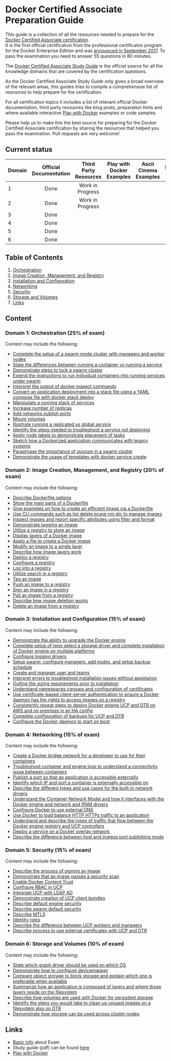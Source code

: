 # Docker Certified Associate Preparation Guide
This guide is a collection of all the resources needed to prepare for the [Docker Certified Associate certification](https://success.docker.com/Certification).  
It is the first official certification from the professional certificaton program for the Docker Enterprise Edition and was [announced in September 2017](https://blog.docker.com/tag/docker-certified-associate/).
To pass the examination you need to answer 55 questions in 80 minutes.

The [Docker Certified Associate Study Guide](https://prismic-io.s3.amazonaws.com/docker%2F8fb020bf-fe21-409c-ba02-7e0fd18276d5_dca+study+guide+v1.0.pdf) is the official source for all
the knowledge domains that are covered by the certification questions.

As the Docker Certified Associate Study Guide only gives a broad overview of the relevant areas, this guides tries to compile a comprehensive list of resources to help
prepare for the certification. 

For all certification topics it includes a list of relevant official Docker documentation, third party resources like blog posts, preparation hints and where
available interactive [Play with Docker](http://training.play-with-docker.com/alacart/) examples or code samples.

Please help us to make this the best source for preparing for the Docker Certified Associate certification by sharing the resources that helped you pass the examination.
Pull requests are very welcome!


## Current status
|Domain|Official Documentation|Third Party Resources|Play with Docker Examples|Ascii Cinema Examples|Preparation Hints|
|------|:--------------------:|:-------------------:|:-----------------------:|:-------------------:|:---------------:|
|1     |Done                  |Work in Progress     |                         |                     |                 |
|2     |Done                  |Work in Progress     |                         |                     |                 |
|3     |Done                  |                     |                         |                     |                 |
|4     |Done                  |                     |                         |                     |                 |
|5     |Done                  |                     |                         |                     |                 |
|6     |Done                  |                     |                         |                     |                 |


## Table of Contents
1. [Orchestration](domain-1-orchestration-25-of-exam)
2. [Image Creation, Management, and Registry](domain-2-image-creation-management-and-registry-20-of-exam)
3. [Installation and Configuration](domain-3-installation-and-configuration-15-of-exam)
4. [Networking](domain-4-networking-15-of-exam)
5. [Security](domain-5-security-15-of-exam)
6. [Storage and Volumes](domain-6-storage-and-volumes-10-of-exam)
7. [Links](links)

## Content
### Domain 1: Orchestration (25% of exam)
Content may include the following:
- [Complete the setup of a swarm mode cluster with managers and worker nodes](Domain_1_Orchestration/Complete_the_setup_of_a_swarm_mode_cluster_with_managers_and_worker_nodes.md)
- [State the differences between running a container vs running a service](Domain_1_Orchestration/State_the_differences_between_running_a_container_vs_running_a_service.md)
- [Demonstrate steps to lock a swarm cluster](Domain_1_Orchestration/Demonstrate_steps_to_lock_a_swarm_cluster.md)
- [Extend the instructions to run individual containers into running services under swarm](Domain_1_Orchestration/Extend_the_instructions_to_run_individual_containers_into_running_services_under_swarm.md)
- [Interpret the output of docker inspect commands](Domain_1_Orchestration/Interpret_the_output_of_docker_inspect_commands.md)
- [Convert an application deployment into a stack file using a YAML compose file with docker stack deploy](Domain_1_Orchestration/Convert_an_application_deployment_into_a_stack_file_using_a_YAML_compose_file_with_docker_stack_deploy.md)
- [Manipulate a running stack of services](Domain_1_Orchestration/Manipulate_a_running_stack_of_services.md)
- [Increase number of replicas](Domain_1_Orchestration/Increase_number_of_replicas.md)
- [Add networks publish ports](Domain_1_Orchestration/Add_networks_publish_ports.md)
- [Mount volumes](Domain_1_Orchestration/Mount_volumes.md)
- [Illustrate running a replicated vs global service](Domain_1_Orchestration/Illustrate_running_a_replicated_vs_global_service.md)
- [Identify the steps needed to troubleshoot a service not deploying](Domain_1_Orchestration/Identify_the_steps_needed_to_troubleshoot_a_service_not_deploying.md)
- [Apply node labels to demonstrate placement of tasks](Domain_1_Orchestration/Apply_node_labels_to_demonstrate_placement_of_tasks.md)
- [Sketch how a Dockerized application communicates with legacy systems](Domain_1_Orchestration/Sketch_how_a_Dockerized_application_communicates_with_legacy_systems.md)
- [Paraphrase the importance of quorum in a swarm cluster](Domain_1_Orchestration/Paraphrase_the_importance_of_quorum_in_a_swarm_cluster.md)
- [Demonstrate the usage of templates with docker service create](Domain_1_Orchestration/Demonstrate_the_usage_of_templates_with_docker_service_create.md)

### Domain 2: Image Creation, Management, and Registry (20% of exam)
Content may include the following:
- [Describe Dockerfile options](Domain_2_Image_Creation_Management_and_Registry/Describe_Dockerfile_options.md)
- [Show the main parts of a Dockerfile](Domain_2_Image_Creation_Management_and_Registry/Show_the_main_parts_of_a_Dockerfile.md)
- [Give examples on how to create an efficient image via a Dockerfile](Domain_2_Image_Creation_Management_and_Registry/Give_examples_on_how_to_create_an_efficient_image_via_a_Dockerfile.md)
- [Use CLI commands such as list delete prune rmi etc to manage images](Domain_2_Image_Creation_Management_and_Registry/Use_CLI_commands_such_as_list_delete_prune_rmi_etc_to_manage_images.md)
- [Inspect images and report specific attributes using filter and format](Domain_2_Image_Creation_Management_and_Registry/Inspect_images_and_report_specific_attributes_using_filter_and_format.md)
- [Demonstrate tagging an image](Domain_2_Image_Creation_Management_and_Registry/Demonstrate_tagging_an_image.md)
- [Utilize a registry to store an image](Domain_2_Image_Creation_Management_and_Registry/Utilize_a_registry_to_store_an_image.md)
- [Display layers of a Docker image](Domain_2_Image_Creation_Management_and_Registry/Display_layers_of_a_Docker_image.md)
- [Apply a file to create a Docker image](Domain_2_Image_Creation_Management_and_Registry/Apply_a_file_to_create_a_Docker_image.md)
- [Modify an image to a single layer](Domain_2_Image_Creation_Management_and_Registry/Modify_an_image_to_a_single_layer.md)
- [Describe how image layers work](Domain_2_Image_Creation_Management_and_Registry/Describe_how_image_layers_work.md)
- [Deploy a registry](Domain_2_Image_Creation_Management_and_Registry/Deploy_a_registry.md)
- [Configure a registry](Domain_2_Image_Creation_Management_and_Registry/Configure_a_registry.md)
- [Log into a registry](Domain_2_Image_Creation_Management_and_Registry/Log_into_a_registry.md)
- [Utilize search in a registry](Domain_2_Image_Creation_Management_and_Registry/Utilize_search_in_a_registry.md)
- [Tag an image](Domain_2_Image_Creation_Management_and_Registry/Tag_an_image.md)
- [Push an image to a registry](Domain_2_Image_Creation_Management_and_Registry/Push_an_image_to_a_registry.md)
- [Sign an image in a registry](Domain_2_Image_Creation_Management_and_Registry/Sign_an_image_in_a_registry.md)
- [Pull an image from a registry](Domain_2_Image_Creation_Management_and_Registry/Pull_an_image_from_a_registry.md)
- [Describe how image deletion works](Domain_2_Image_Creation_Management_and_Registry/Describe_how_image_deletion_works.md)
- [Delete an image from a registry](Domain_2_Image_Creation_Management_and_Registry/Delete_an_image_from_a_registry.md)

### Domain 3: Installation and Configuration (15% of exam)
Content may include the following:
- [Demonstrate the ability to upgrade the Docker engine](Domain_3_Installation_and_Configuration/Demonstrate_the_ability_to_upgrade_the_Docker_engine.md)
- [Complete setup of repo select a storage driver and complete installation of Docker engine on multiple platforms](Domain_3_Installation_and_Configuration/Complete_setup_of_repo_select_a_storage_driver_and_complete_installation_of_Docker_engine_on_multiple_platforms.md)
- [Configure logging drivers](Domain_3_Installation_and_Configuration/Configure_logging_drivers.md)
- [Setup swarm, configure managers, add nodes, and setup backup schedule](Domain_3_Installation_and_Configuration/Setup_swarm_configure_managers_add_nodes_and_setup_backup_schedule.md)
- [Create and manager user and teams](Domain_3_Installation_and_Configuration/Create_and_manager_user_and_teams.md)
- [Interpret errors to troubleshoot installation issues without assistance](Domain_3_Installation_and_Configuration/Interpret_errors_to_troubleshoot_installation_issues_without_assistance.md)
- [Outline the sizing requirements prior to installation](Domain_3_Installation_and_Configuration/Outline_the_sizing_requirements_prior_to_installation.md)
- [Understand namespaces cgroups and configuration of certificates](Domain_3_Installation_and_Configuration/Understand_namespaces_cgroups_and_configuration_of_certificates.md)
- [Use certificate-based client-server authentication to ensure a Docker daemon has the rights to access images on a registry](Domain_3_Installation_and_Configuration/Use_certificate-based_client-server_authentication_to_ensure_a_Docker_daemon_has_the_rights_to_access_images_on_a_registry.md)
- [Consistently repeat steps to deploy Docker engine UCP and DTR on AWS and on premises in an HA config](Domain_3_Installation_and_Configuration/Consistently_repeat_steps_to_deploy_Docker_engine_UCP_and_DTR_on_AWS_and_on_premises_in_an_HA_config.md)
- [Complete configuration of backups for UCP and DTR](Domain_3_Installation_and_Configuration/Complete_configuration_of_backups_for_UCP_and_DTR.md)
- [Configure the Docker daemon to start on boot](Domain_3_Installation_and_Configuration/Configure_the_Docker_daemon_to_start_on_boot.md)

### Domain 4: Networking (15% of exam)
Content may include the following:
- [Create a Docker bridge network for a developer to use for their containers](Domain_4_Networking/Create_a_Docker_bridge_network_for_a_developer_to_use_for_their_containers.md)
- [Troubleshoot container and engine logs to understand a connectivity issue between containers](Domain_4_Networking/Troubleshoot_container_and_engine_logs_to_understand_a_connectivity_issue_between_containers.md)
- [Publish a port so that an application is accessible externally](Domain_4_Networking/Publish_a_port_so_that_an_application_is_accessible_externally.md)
- [Identify which IP and port a container is externally accessible on](Domain_4_Networking/Identify_which_IP_and_port_a_container_is_externally_accessible_on.md)
- [Describe the different types and use cases for the built-in network drivers](Domain_4_Networking/Describe_the_different_types_and_use_cases_for_the_built-in_network_drivers.md)
- [Understand the Container Network Model and how it interfaces with the Docker engine and network and IPAM drivers](Domain_4_Networking/Understand_the_Container_Network_Model_and_how_it_interfaces_with_the_Docker_engine_and_network_and_IPAM_drivers.md)
- [Configure Docker to use external DNS](Domain_4_Networking/Configure_Docker_to_use_external_DNS.md)
- [Use Docker to load balance HTTP HTTPs traffic to an application](Domain_4_Networking/Use_Docker_to_load_balance_HTTP_HTTPs_traffic_to_an_application.md)
- [Understand and describe the types of traffic that flow between the Docker engine registry and UCP controllers](Domain_4_Networking/Understand_and_describe_the_types_of_traffic_that_flow_between_the_Docker_engine_registry_and_UCP_controllers.md)
- [Deploy a service on a Docker overlay network](Domain_4_Networking/Deploy_a_service_on_a_Docker_overlay_network.md)
- [Describe the difference between host and ingress port publishing mode](Domain_4_Networking/Describe_the_difference_between_host_and_ingress_port_publishing_mode.md)

### Domain 5: Security (15% of exam)
Content may include the following:
- [Describe the process of signing an image](Domain_5_Security/Describe_the_process_of_signing_an_image.md)
- [Demonstrate that an image passes a security scan](Domain_5_Security/Demonstrate_that_an_image_passes_a_security_scan.md)
- [Enable Docker Content Trust](Domain_5_Security/Enable_Docker_Content_Trust.md)
- [Configure RBAC in UCP](Domain_5_Security/Configure_RBAC_in_UCP.md)
- [Integrate UCP with LDAP AD](Domain_5_Security/Integrate_UCP_with_LDAP_AD.md)
- [Demonstrate creation of UCP client bundles](Domain_5_Security/Demonstrate_creation_of_UCP_client_bundles.md)
- [Describe default engine security](Domain_5_Security/Describe_default_engine_security.md)
- [Describe swarm default security](Domain_5_Security/Describe_swarm_default_security.md)
- [Describe MTLS](Domain_5_Security/Describe_MTLS.md)
- [Identity roles](Domain_5_Security/Identity_roles.md)
- [Describe the difference between UCP workers and managers](Domain_5_Security/Describe_the_difference_between_UCP_workers_and_managers.md)
- [Describe process to use external certificates with UCP and DTR](Domain_5_Security/Describe_process_to_use_external_certificates_with_UCP_and_DTR.md)

### Domain 6: Storage and Volumes (10% of exam)
Content may include the following:
- [State which graph driver should be used on which OS](Domain_6_Storage_and_Volumes/State_which_graph_driver_should_be_used_on_which_OS.md)
- [Demonstrate how to configure devicemapper](Domain_6_Storage_and_Volumes/Demonstrate_how_to_configure_devicemapper.md)
- [Compare object storage to block storage and explain which one is preferable when available](Domain_6_Storage_and_Volumes/Compare_object_storage_to_block_storage_and_explain_which_one_is_preferable_when_available.md)
- [Summarize how an application is composed of layers and where those layers reside on the filesystem](Domain_6_Storage_and_Volumes/Summarize_how_an_application_is_composed_of_layers_and_where_those_layers_reside_on_the_filesystem.md)
- [Describe how volumes are used with Docker for persistent storage](Domain_6_Storage_and_Volumes/Describe_how_volumes_are_used_with_Docker_for_persistent_storage.md)
- [Identify the steps you would take to clean up unused images on a filesystem also on DTR](Domain_6_Storage_and_Volumes/Identify_the_steps_you_would_take_to_clean_up_unused_images_on_a_filesystem_also_on_DTR.md)
- [Demonstrate how storage can be used across cluster nodes](Domain_6_Storage_and_Volumes/Demonstrate_how_storage_can_be_used_across_cluster_nodes.md)


## Links
- [Basic info](https://success.docker.com/Certification) about Exam
- Study guide (pdf) can be found [here](https://prismic-io.s3.amazonaws.com/docker%2F8fb020bf-fe21-409c-ba02-7e0fd18276d5_dca+study+guide+v1.0.pdf)
- [Play with Docker](http://training.play-with-docker.com/alacart/)

